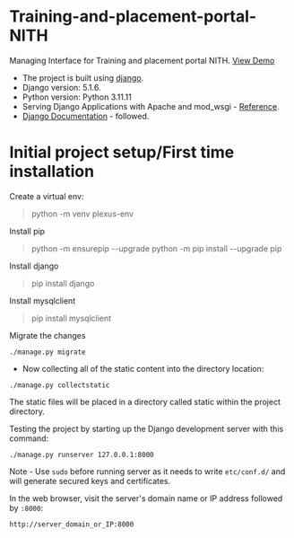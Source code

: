 # Training-and-placement-portal-NITH

Managing Interface for Training and placement portal NITH. [View Demo](http://159.89.167.123/)

* The project is built using [django](https://github.com/django/django).
* Django version: 5.1.6.
* Python version: Python 3.11.11
* Serving Django Applications with Apache and mod_wsgi - [Reference](https://www.digitalocean.com/community/tutorials/how-to-serve-django-applications-with-apache-and-mod_wsgi-on-centos-7).
* [Django Documentation](https://docs.djangoproject.com/en/5.1/contents/) - followed.


# Initial project setup/First time installation
Create a virtual env:
> python -m venv plexus-env

Install pip
> python -m ensurepip --upgrade
> python -m pip install --upgrade pip

Install django
> pip install django

Install mysqlclient
> pip install mysqlclient


Migrate the changes
```
./manage.py migrate
```

* Now collecting all of the static content into the directory location:

```
./manage.py collectstatic
```
The static files will be placed in a directory called static within the project directory.

Testing the project by starting up the Django development server with this command:

```
./manage.py runserver 127.0.0.1:8000
```
Note - Use ``sudo`` before running server as it needs to write ``etc/conf.d/``  and will generate secured keys and certificates.

In the web browser, visit the server's domain name or IP address followed by ``:8000``:
```
http://server_domain_or_IP:8000
```
